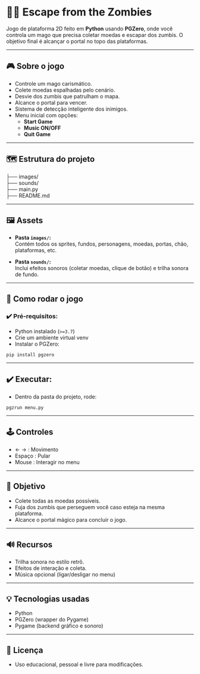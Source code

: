 ﻿# 🧙‍♂️ Escape from the Zombies

Jogo de plataforma 2D feito em **Python** usando **PGZero**, onde você controla um mago que precisa coletar moedas e 
escapar dos zumbis. O objetivo final é alcançar o portal no topo das plataformas.

---

## 🎮 Sobre o jogo

- Controle um mago carismático.
- Colete moedas espalhadas pelo cenário.
- Desvie dos zumbis que patrulham o mapa.
- Alcance o portal para vencer.
- Sistema de detecção inteligente dos inimigos.
- Menu inicial com opções:
  - **Start Game**
  - **Music ON/OFF**
  - **Quit Game**

---

## 🗺️ Estrutura do projeto

├── images/     
├── sounds/      
├── main.py      
├── README.md    


---

## 🖼️ Assets

- **Pasta `images/`:**  
Contém todos os sprites, fundos, personagens, moedas, portas, chão, plataformas, etc.

- **Pasta `sounds/`:**  
Inclui efeitos sonoros (coletar moedas, clique de botão) e trilha sonora de fundo.

---

## 🚀 Como rodar o jogo

### ✔️ Pré-requisitos:
- Python instalado (`>=3.7`)
- Crie um ambiente virtual venv
- Instalar o PGZero:

```
pip install pgzero
```

---

## ✔️ Executar:

- Dentro da pasta do projeto, rode:

````  
pgzrun menu.py
````

---

## 🕹️ Controles

- ← → : Movimento
- Espaço : Pular
- Mouse : Interagir no menu

---

## 🎯 Objetivo

- Colete todas as moedas possíveis.
- Fuja dos zumbis que perseguem você caso esteja na mesma plataforma.
- Alcance o portal mágico para concluir o jogo.

---

## 🔊 Recursos

- Trilha sonora no estilo retrô.
- Efeitos de interação e coleta.
- Música opcional (ligar/desligar no menu)

---

## 💡 Tecnologias usadas

- Python
- PGZero (wrapper do Pygame)
- Pygame (backend gráfico e sonoro)

---

## 📜 Licença

- Uso educacional, pessoal e livre para modificações.
